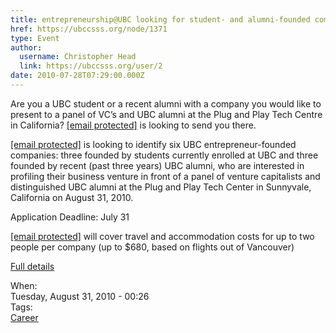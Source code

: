 ```yaml
---
title: entrepreneurship@UBC looking for student- and alumni-founded companies 
href: https://ubccsss.org/node/1371
type: Event
author:
  username: Christopher Head
  link: https://ubccsss.org/user/2
date: 2010-07-28T07:29:00.000Z
---
```


<div class="field field-name-body field-type-text-with-summary field-label-hidden"><div class="field-items"><div class="field-item even"><p>Are you a UBC student or a recent alumni with a company you would like to present to a panel of VC&#x2019;s and UBC alumni at the Plug and Play Tech Centre in California? <a href="/cdn-cgi/l/email-protection" class="__cf_email__" data-cfemail="66030812140316140308031314150e0f1626332425">[email&#xA0;protected]</a> is looking to send you there.</p>
<p><a href="/cdn-cgi/l/email-protection" class="__cf_email__" data-cfemail="47222933352237352229223235342f2e3707120504">[email&#xA0;protected]</a> is looking to identify six UBC entrepreneur-founded companies: three founded by students currently enrolled at UBC and three founded by recent (past three years) UBC alumni, who are interested in profiling their business venture in front of a panel of venture capitalists and distinguished UBC alumni at the Plug and Play Tech Center in Sunnyvale, California on August 31, 2010.</p>
<p>Application Deadline: July 31</p>
<p><a href="/cdn-cgi/l/email-protection" class="__cf_email__" data-cfemail="56333822243326243338332324253e3f2616031415">[email&#xA0;protected]</a> will cover travel and accommodation costs for up to two people per company (up to $680, based on flights out of Vancouver)</p>
<p><a href="http://entrepreneurship.ubc.ca/2010/make-a-splash-at-silicon-valley">Full details</a></p>
</div></div></div><div class="field field-name-field-dates field-type-datetime field-label-above"><div class="field-label">When:&#xA0;</div><div class="field-items"><div class="field-item even"><span class="date-display-single">Tuesday, August 31, 2010 - 00:26</span></div></div></div>    <footer>
    <div class="field field-name-field-tags field-type-taxonomy-term-reference field-label-above"><div class="field-label">Tags:&#xA0;</div><div class="field-items"><div class="field-item even"><a href="/career">Career</a></div></div></div>      </footer>